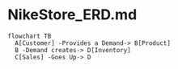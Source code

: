 # NikeStore_ERD.md


```mermaid
flowchart TB
  A[Customer] -Provides a Demand-> B[Product]
  B -Demand creates-> D[Inventory]
  C[Sales] -Goes Up-> D
  ```